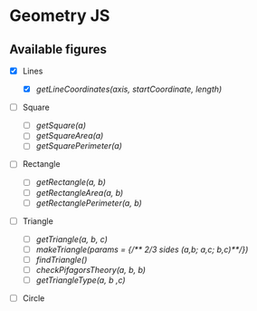 # Geometry JS   

## Available figures    
- [x] Lines
    - [x] *getLineCoordinates(axis, startCoordinate, length)*   
- [ ] Square    
    - [ ] *getSquare(a)*
    - [ ] *getSquareArea(a)*
    - [ ] *getSquarePerimeter(a)*   
- [ ] Rectangle 
    - [ ] *getRectangle(a, b)*
    - [ ] *getRectangleArea(a, b)*
    - [ ] *getRectanglePerimeter(a, b)*
- [ ] Triangle  
    - [ ] *getTriangle(a, b, c)*    
    - [ ] *makeTriangle(params = {/\*\* 2/3 sides (a,b; a,c; b,c)\*\*/})*   
    - [ ] *findTriangle()*  
    - [ ] *checkPifagorsTheory(a, b, b)*    
    - [ ] *getTriangleType(a, b ,c)*    
- [ ] Circle    
    